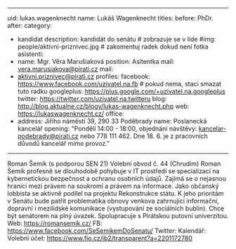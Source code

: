 
---
uid: lukas.wagenknecht
name:    Lukáš Wagenknecht
titles:
  before: PhDr.
  after:
category:
  - kandidat
description: kandidát do senátu # zobrazuje se v lide
#img: people/aktivni-priznivec.jpg # zakomentuj radek dokud není fotka
asistenti:
  - name: Mgr. Věra Marušiaková
    position: Asitentka
    mail: vera.marusiakova@pirati.cz
mail:
  - aktivni.priznivec@pirati.cz
profiles:
  facebook: https://www.facebook.com/uzivatel.na.fb  # pokud nema, staci smazat tuto radku
  googleplus: https://plus.google.com/+uzivatel.na.googleplus
  twitter: https://twitter.com/uzivatel.na.twitteru
  blog: http://blog.aktualne.cz/blogy/lukas-wagenknecht.php
  web: https://lukaswagenknecht.cz/
office:
  - address: Jiřího náměstí 39, 290 33  Poděbrady
    name: Poslanecká kancelář
    opening: "Pondělí 14:00 - 18:00, objednání návštěvy: kancelar-podebrady@pirati.cz nebo 778 111 462. Dne 18. 6. je z pracovních důvodů kancelář mimo provoz."
---

Roman Šemík (s podporou SEN 21)
Volební obvod č. 44 (Chrudim)
Roman Šemík profesně se dlouhodobě pohybuje v IT prostředí se specializací na kybernetickou bezpečnost a ochranu osobních údajů. Zajímá se o nejasnou hranici mezi právem na soukromí a právem na informace. Jako občanský lobbista se aktivně podílel na projektu Rekonstrukce státu.  K jeho prioritám v Senátu bude patřit problematika obnovy venkova zahrnující informační, dopravní i mezilidské komunikace (vystupování ze sociálních bublin). Chce být senátorem na plný úvazek. Spolupracuje s Pirátskou putovní univerzitou.
Web: https://romansemik.cz/
FB: https://www.facebook.com/SeSemikemDoSenatu/
Twitter:
Kalendář:
Volební účet: https://www.fio.cz/ib2/transparent?a=2201172780

